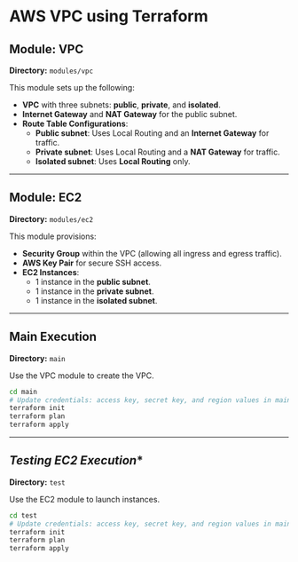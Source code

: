 # **AWS VPC using Terraform**

## **Module: VPC**
**Directory:** `modules/vpc`

This module sets up the following:
- **VPC** with three subnets: **public**, **private**, and **isolated**.
- **Internet Gateway** and **NAT Gateway** for the public subnet.
- **Route Table Configurations**:
  - **Public subnet**: Uses Local Routing and an **Internet Gateway** for traffic.
  - **Private subnet**: Uses Local Routing and a **NAT Gateway** for traffic.
  - **Isolated subnet**: Uses **Local Routing** only.

---

## **Module: EC2**
**Directory:** `modules/ec2`

This module provisions:
- **Security Group** within the VPC (allowing all ingress and egress traffic).
- **AWS Key Pair** for secure SSH access.
- **EC2 Instances**:
  - 1 instance in the **public subnet**.
  - 1 instance in the **private subnet**.
  - 1 instance in the **isolated subnet**.

---

## **Main Execution**
**Directory:** `main`

Use the VPC module to create the VPC.

```bash
cd main
# Update credentials: access key, secret key, and region values in main.tf
terraform init
terraform plan
terraform apply
```
---

## *Testing EC2 Execution**
**Directory:** `test`

Use the EC2 module to launch instances.

```bash
cd test
# Update credentials: access key, secret key, and region values in main.tf
terraform init
terraform plan
terraform apply
```